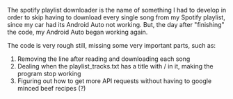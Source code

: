 The spotify playlist downloader is the name of something I had to develop in order to skip having to download every single song from my Spotify playlist, since my car had its Android Auto not working.
But, the day after "finishing" the code, my Android Auto began working again.

The code is very rough still, missing some very important parts, such as:
  1. Removing the line after reading and downloading each song
  2. Dealing when the playlist_tracks.txt has a title with / in it, making the program stop working
  3. Figuring out how to get more API requests without having to google minced beef recipes (?)

